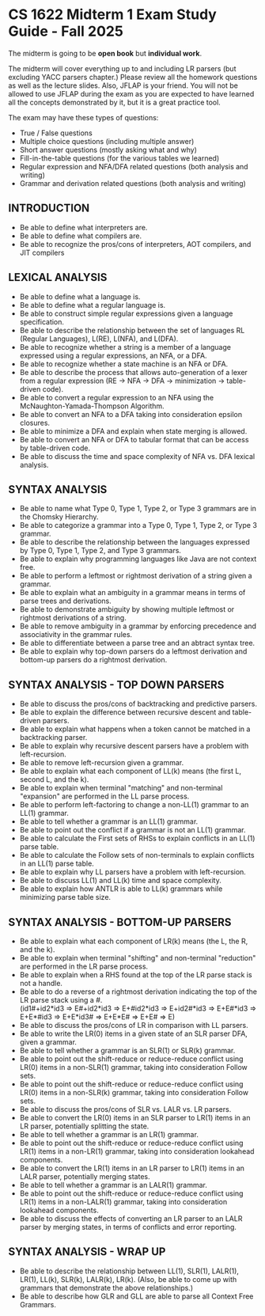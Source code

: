 # CS 1622 Midterm 1 Exam Study Guide - Fall 2025

The midterm is going to be **open book** but **individual work**.  

The midterm will cover everything up to and including LR parsers (but excluding
YACC parsers chapter.)  Please review all the homework questions as well as the
lecture slides.  Also, JFLAP is your friend.  You will not be allowed to use
JFLAP during the exam as you are expected to have learned all the concepts
demonstrated by it, but it is a great practice tool.

The exam may have these types of questions:
  * True / False questions
  * Multiple choice questions (including multiple answer)
  * Short answer questions (mostly asking what and why)
  * Fill-in-the-table questions (for the various tables we learned)
  * Regular expression and NFA/DFA related questions (both analysis and writing)
  * Grammar and derivation related questions (both analysis and writing)

## INTRODUCTION
* Be able to define what interpreters are.
* Be able to define what compilers are.
* Be able to recognize the pros/cons of interpreters, AOT compilers, and JIT compilers

## LEXICAL ANALYSIS
* Be able to define what a language is.
* Be able to define what a regular language is.
* Be able to construct simple regular expressions given a language specification.
* Be able to describe the relationship between the set of languages RL (Regular Languages), L(RE), L(NFA), and L(DFA).
* Be able to recognize whether a string is a member of a language expressed using a regular expressions, an NFA, or a DFA.
* Be able to recognize whether a state machine is an NFA or DFA.
* Be able to describe the process that allows auto-generation of a lexer from a regular expression (RE -> NFA -> DFA -> minimization -> table-driven code).
* Be able to convert a regular expression to an NFA using the McNaughton-Yamada-Thompson Algorithm.
* Be able to convert an NFA to a DFA taking into consideration epsilon closures.
* Be able to minimize a DFA and explain when state merging is allowed.
* Be able to convert an NFA or DFA to tabular format that can be access by table-driven code.
* Be able to discuss the time and space complexity of NFA vs. DFA lexical analysis.

## SYNTAX ANALYSIS
* Be able to name what Type 0, Type 1, Type 2, or Type 3 grammars are in the Chomsky Hierarchy.
* Be able to categorize a grammar into a Type 0, Type 1, Type 2, or Type 3 grammar.
* Be able to describe the relationship between the languages expressed by Type 0, Type 1, Type 2, and Type 3 grammars.
* Be able to explain why programming languages like Java are not context free.
* Be able to perform a leftmost or rightmost derivation of a string given a grammar.
* Be able to explain what an ambiguity in a grammar means in terms of parse trees and derivations.
* Be able to demonstrate ambiguity by showing multiple leftmost or rightmost derivations of a string.
* Be able to remove ambiguity in a grammar by enforcing precedence and associativity in the grammar rules.
* Be able to differentiate between a parse tree and an abtract syntax tree.
* Be able to explain why top-down parsers do a leftmost derivation and bottom-up parsers do a rightmost derivation.

## SYNTAX ANALYSIS - TOP DOWN PARSERS
* Be able to discuss the pros/cons of backtracking and predictive parsers.
* Be able to explain the difference between recursive descent and table-driven parsers.
* Be able to explain what happens when a token cannot be matched in a backtracking parser.
* Be able to explain why recursive descent parsers have a problem with left-recursion.
* Be able to remove left-recursion given a grammar.
* Be able to explain what each component of LL(k) means (the first L, second L, and the k).
* Be able to explain when terminal "matching" and non-terminal "expansion" are performed in the LL parse process.
* Be able to perform left-factoring to change a non-LL(1) grammar to an LL(1) grammar.
* Be able to tell whether a grammar is an LL(1) grammar.
* Be able to point out the conflict if a grammar is not an LL(1) grammar.
* Be able to calculate the First sets of RHSs to explain conflicts in an LL(1) parse table.
* Be able to calculate the Follow sets of non-terminals to explain conflicts in an LL(1) parse table.
* Be able to explain why LL parsers have a problem with left-recursion.
* Be able to discuss LL(1) and LL(k) time and space complexity.
* Be able to explain how ANTLR is able to LL(k) grammars while minimizing parse table size.

## SYNTAX ANALYSIS - BOTTOM-UP PARSERS
* Be able to explain what each component of LR(k) means (the L, the R, and the k).
* Be able to explain when terminal "shifting" and non-terminal "reduction" are performed in the LR parse process.
* Be able to explain when a RHS found at the top of the LR parse stack is not a handle.
* Be able to do a reverse of a rightmost derivation indicating the top of the LR parse stack using a #.  
(id1#+id2\*id3 ⇒ E#+id2\*id3 ⇒ E+#id2\*id3 ⇒ E+id2#\*id3 ⇒ E+E#\*id3 ⇒ E+E\*#id3 ⇒ E+E\*id3# ⇒ E+E\*E# ⇒ E+E# ⇒ E)
* Be able to discuss the pros/cons of LR in comparison with LL parsers.
* Be able to write the LR(0) items in a given state of an SLR parser DFA, given a grammar.
* Be able to tell whether a grammar is an SLR(1) or SLR(k) grammar.
* Be able to point out the shift-reduce or reduce-reduce conflict using LR(0) items in a non-SLR(1) grammar, taking into consideration Follow sets.
* Be able to point out the shift-reduce or reduce-reduce conflict using LR(0) items in a non-SLR(k) grammar, taking into consideration Follow sets.
* Be able to discuss the pros/cons of SLR vs. LALR vs. LR parsers.
* Be able to convert the LR(0) items in an SLR parser to LR(1) items in an LR parser, potentially splitting the state.
* Be able to tell whether a grammar is an LR(1) grammar.
* Be able to point out the shift-reduce or reduce-reduce conflict using LR(1) items in a non-LR(1) grammar, taking into consideration lookahead components.
* Be able to convert the LR(1) items in an LR parser to LR(1) items in an LALR parser, potentially merging states.
* Be able to tell whether a grammar is an LALR(1) grammar.
* Be able to point out the shift-reduce or reduce-reduce conflict using LR(1) items in a non-LALR(1) grammar, taking into consideration lookahead components.
* Be able to discuss the effects of converting an LR parser to an LALR parser by merging states, in terms of conflicts and error reporting. 

## SYNTAX ANALYSIS - WRAP UP
* Be able to describe the relationship between LL(1), SLR(1), LALR(1), LR(1), LL(k), SLR(k), LALR(k), LR(k).
(Also, be able to come up with grammars that demonstrate the above relationships.)
* Be able to describe how GLR and GLL are able to parse all Context Free Grammars.
